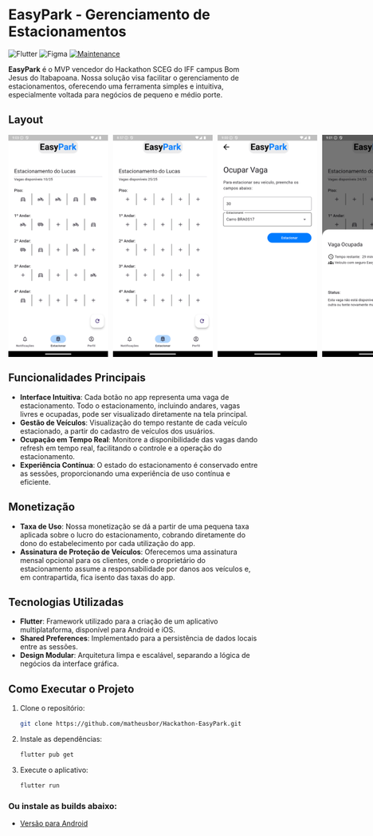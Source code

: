# EasyPark - Gerenciamento de Estacionamentos
![Flutter](https://img.shields.io/badge/Flutter-%2302569B.svg?style=for-the-badge&logo=Flutter&logoColor=white)
![Figma](https://img.shields.io/badge/figma-%23F24E1E.svg?style=for-the-badge&logo=figma&logoColor=white)
[![Maintenance](https://img.shields.io/badge/Maintained%3F-no-red.svg)](https://bitbucket.org/lbesson/ansi-colors)


**EasyPark** é o MVP vencedor do Hackathon SCEG do IFF campus Bom Jesus do Itabapoana. Nossa solução visa facilitar o gerenciamento de estacionamentos, oferecendo uma ferramenta simples e intuitiva, especialmente voltada para negócios de pequeno e médio porte.

## Layout 
<div style="display: flex; gap: 10px;">
   <img src=".github/parking_lot.png" alt="Parking Lot Example" width="200">
   <img src=".github/empty_park.png" alt="Empty Park Example" width="200">
   <img src=".github/vacancy.png" alt="Vacancy Example" width="200">
   <img src=".github/status.png" alt="Vacancy Status Example" width="200">
</div>

## Funcionalidades Principais

- **Interface Intuitiva**: Cada botão no app representa uma vaga de estacionamento. Todo o estacionamento, incluindo andares, vagas livres e ocupadas, pode ser visualizado diretamente na tela principal.
- **Gestão de Veículos**: Visualização do tempo restante de cada veículo estacionado, a partir do cadastro de veículos dos usuários.
- **Ocupação em Tempo Real**: Monitore a disponibilidade das vagas dando refresh em tempo real, facilitando o controle e a operação do estacionamento.
- **Experiência Contínua**: O estado do estacionamento é conservado entre as sessões, proporcionando uma experiência de uso contínua e eficiente.

## Monetização

- **Taxa de Uso**: Nossa monetização se dá a partir de uma pequena taxa aplicada sobre o lucro do estacionamento, cobrando diretamente do dono do estabelecimento por cada utilização do app.
- **Assinatura de Proteção de Veículos**: Oferecemos uma assinatura mensal opcional para os clientes, onde o proprietário do estacionamento assume a responsabilidade por danos aos veículos e, em contrapartida, fica isento das taxas do app.

## Tecnologias Utilizadas

- **Flutter**: Framework utilizado para a criação de um aplicativo multiplataforma, disponível para Android e iOS.
- **Shared Preferences**: Implementado para a persistência de dados locais entre as sessões.
- **Design Modular**: Arquitetura limpa e escalável, separando a lógica de negócios da interface gráfica.

## Como Executar o Projeto

1. Clone o repositório:
   ```bash
   git clone https://github.com/matheusbor/Hackathon-EasyPark.git
   ```
2. Instale as dependências:
   ```bash
   flutter pub get
   ```
3. Execute o aplicativo:
   ```bash
   flutter run
   ```
### Ou instale as builds abaixo:

- [Versão para Android](https://drive.google.com/file/d/13X_4NQu28WVK0-FJfIblNRerVFoeAZk-/view?usp=sharing)
